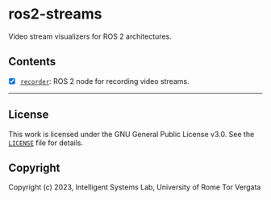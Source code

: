 # ros2-streams

Video stream visualizers for ROS 2 architectures.

## Contents

- [x] [`recorder`](src/recorder/README.md): ROS 2 node for recording video streams.

---

## License

This work is licensed under the GNU General Public License v3.0. See the [`LICENSE`](LICENSE) file for details.

## Copyright

Copyright (c) 2023, Intelligent Systems Lab, University of Rome Tor Vergata
